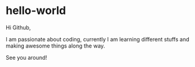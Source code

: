 # hello-world

Hi Github,

I am passionate about coding, currently I am learning different stuffs and making awesome things along the way.

See you around!
